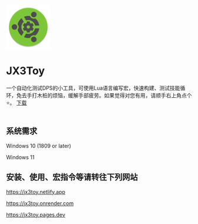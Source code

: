 <img width="120" height="120" src="https://raw.githubusercontent.com/JX3Toy/JX3Toy/main/Logo.svg" alt="JX3Toy"/>

# JX3Toy
一个自动化测试DPS的小工具，可使用Lua语言编写宏，快速构建、测试技能循环，免去手打木桩的烦恼，缓解手部疲劳。如果觉得对您有用，请顺手右上角点个⭐。 <a href="https://raw.githubusercontent.com/JX3Toy/JX3Toy/main/JX3Toy.zip">下载</a>
<br>
<br>

## 系统需求

Windows 10 (1809 or later)

Windows 11

## 安装、使用、宏指令等请转往下列网站

<https://jx3toy.netlify.app>

<https://jx3toy.onrender.com>

<https://jx3toy.pages.dev>
